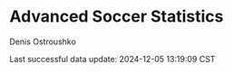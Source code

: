 # Advanced Soccer Statistics
Denis Ostroushko

<!-- gfm -->

Last successful data update: 2024-12-05 13:19:09 CST
